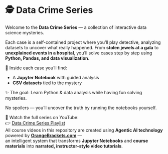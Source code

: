 # 🕵️ Data Crime Series  

Welcome to the **Data Crime Series** — a collection of interactive data science mysteries.  

Each case is a self-contained project where you’ll play detective, analyzing datasets to uncover what really happened. From **stolen jewels at a gala** to **unexplained events in a hospital**, you’ll solve cases step by step using **Python, Pandas, and data visualization**.  

📂 Inside each case you’ll find:  
- A **Jupyter Notebook** with guided analysis  
- **CSV datasets** tied to the mystery  

✨ The goal: Learn Python & data analysis while having fun solving mysteries.  

No spoilers — you’ll uncover the truth by running the notebooks yourself.  

🎥 Watch the full series on YouTube:  
👉 [Data Crime Series Playlist](https://www.youtube.com/playlist?list=PLgYONms4SxY0JDX5pQTTBgwbzvyW4k7fG)  
All course videos in this repository are created using **Agentic AI technology** powered by [**OrangeBrackets.com**](https://orange-brackets.com) —  
an intelligent system that transforms **Jupyter Notebooks** and **course materials** into **narrated, instructor-style video tutorials**.


